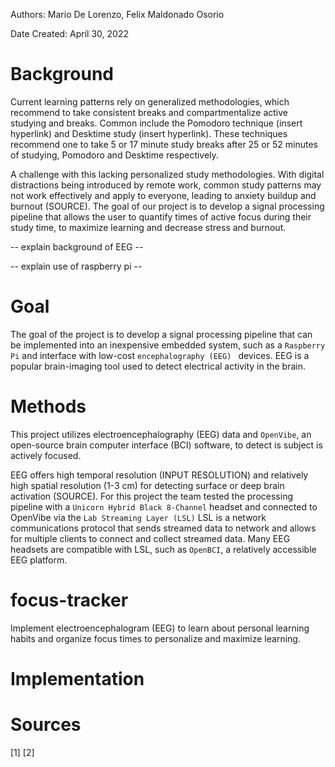 Authors: Mario De Lorenzo, Felix Maldonado Osorio

Date Created: April 30, 2022

# Background 

Current learning patterns rely on generalized methodologies, which recommend to take consistent breaks and compartmentalize active studying and breaks. 
Common include the Pomodoro technique (insert hyperlink) and Desktime study (insert hyperlink). These techniques recommend one to take 5 or 17 minute 
study breaks after 25 or 52 minutes of studying, Pomodoro and Desktime respectively. 

A challenge with this lacking personalized study methodologies. With digital distractions being introduced by remote work, common study patterns may not 
work effectively and apply to everyone, leading to anxiety buildup and burnout (SOURCE). The goal of our project is to develop a signal processing pipeline 
that allows the user to quantify times of active focus during their study time, to maximize learning and decrease stress and burnout. 

-- explain background of EEG -- 

-- explain use of raspberry pi -- 

# Goal
The goal of the project is to develop a signal processing pipeline that can be implemented into an inexpensive embedded system, such as a 
```Raspberry Pi``` and interface with low-cost ```encephalography (EEG) ``` devices. EEG is a popular brain-imaging tool used to detect electrical activity in the brain. 
# Methods
This project utilizes electroencephalography (EEG) data and ```OpenVibe```, an open-source brain computer interface (BCI) software, to detect is subject is actively focused. 

EEG offers high temporal resolution (INPUT RESOLUTION) and relatively high spatial resolution (1-3 cm) for detecting surface or deep brain activation (SOURCE). 
For this project the team tested the processing pipeline with a ```Unicorn Hybrid Black 8-Channel``` headset and connected to OpenVibe via the ```Lab Streaming Layer (LSL)``` LSL is a network communications protocol that sends streamed data to network and allows for multiple clients to connect and collect streamed data. Many EEG headsets are compatible with LSL, such as ```OpenBCI```, a relatively accessible EEG platform. 



# focus-tracker
Implement electroencephalogram (EEG) to learn about personal learning habits and organize focus times to personalize and maximize learning.

# Implementation

# Sources
[1]
[2] 

